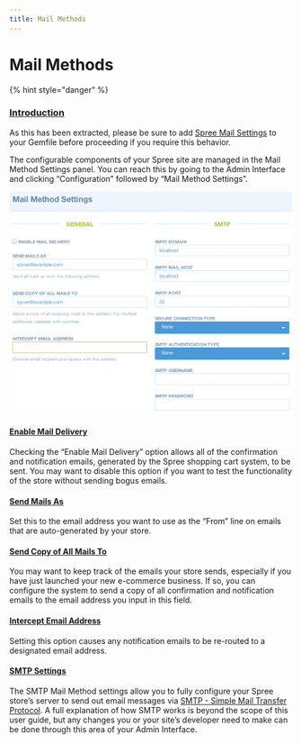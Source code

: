 ```yaml
---
title: Mail Methods
---
```


# Mail Methods

{% hint style="danger" %}

### [Introduction](mail-methods.md#introduction) <a id="introduction"></a>

As this has been extracted, please be sure to add [Spree Mail Settings](https://github.com/spree-contrib/spree_mail_settings) to your Gemfile before proceeding if you require this behavior.

The configurable components of your Spree site are managed in the Mail Method Settings panel. You can reach this by going to the Admin Interface and clicking “Configuration” followed by “Mail Method Settings”.

![Mail Method Settings](../.gitbook/assets/image%20%2821%29%20%281%29.png)

#### [Enable Mail Delivery](mail-methods.md#enable-mail-delivery) <a id="enable-mail-delivery"></a>

Checking the “Enable Mail Delivery” option allows all of the confirmation and notification emails, generated by the Spree shopping cart system, to be sent. You may want to disable this option if you want to test the functionality of the store without sending bogus emails.

#### [Send Mails As](mail-methods.md#send-mails-as) <a id="send-mails-as"></a>

Set this to the email address you want to use as the “From” line on emails that are auto-generated by your store.

#### [Send Copy of All Mails To](mail-methods.md#send-copy-of-all-mails-to) <a id="send-copy-of-all-mails-to"></a>

You may want to keep track of the emails your store sends, especially if you have just launched your new e-commerce business. If so, you can configure the system to send a copy of all confirmation and notification emails to the email address you input in this field.

#### [Intercept Email Address](mail-methods.md#intercept-email-address) <a id="intercept-email-address"></a>

Setting this option causes any notification emails to be re-routed to a designated email address.

#### [SMTP Settings](mail-methods.md#smtp-settings) <a id="smtp-settings"></a>

The SMTP Mail Method settings allow you to fully configure your Spree store’s server to send out email messages via [SMTP - Simple Mail Transfer Protocol](http://en.wikipedia.org/wiki/Simple_Mail_Transfer_Protocol). A full explanation of how SMTP works is beyond the scope of this user guide, but any changes you or your site’s developer need to make can be done through this area of your Admin Interface.

